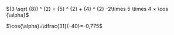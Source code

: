 $(3 \sqrt {8}) ^ {2} = {5} ^ {2} + {4} ^ {2} -2\times 5 \times 4 × \cos  {\alpha}$

$\cos{\alpha}=\dfrac{31}{-40}=-0,775$